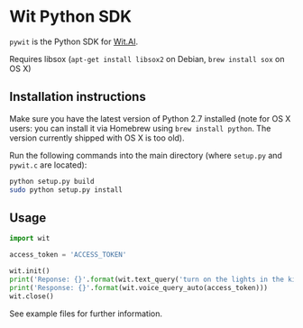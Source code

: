 # Wit Python SDK

`pywit` is the Python SDK for [Wit.AI](http://wit.ai).

Requires libsox (`apt-get install libsox2` on Debian, `brew install sox` on OS X)

## Installation instructions

Make sure you have the latest version of Python 2.7 installed (note for OS X users: you can install it via Homebrew using `brew install python`. The version currently shipped with OS X is too old).

Run the following commands into the main directory (where `setup.py` and `pywit.c` are located):
```bash
python setup.py build
sudo python setup.py install
```

## Usage

```python
import wit

access_token = 'ACCESS_TOKEN'

wit.init()
print('Reponse: {}'.format(wit.text_query('turn on the lights in the kitchen', access_token)))
print('Response: {}'.format(wit.voice_query_auto(access_token)))
wit.close()
```

See example files for further information.
